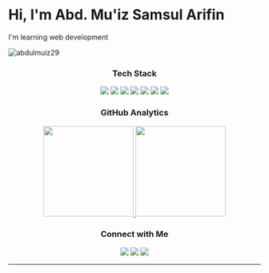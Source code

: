 <h1 align="left">Hi, I'm Abd. Mu'iz Samsul Arifin</h1>
<p align="left">I'm learning web development</p>
<p align="left"> <img src="https://komarev.com/ghpvc/?username=abdulmuiz29&label=Profile%20views&color=0e75b6&style=flat" alt="abdulmuiz29" /> </p>

<h3 align="center">Tech Stack</h3>
<p align="center">
<!--   <img src="https://img.shields.io/badge/c%23-239120?style=for-the-badge&logo=c%23&logoColor=white"/> -->
  <img src="https://img.shields.io/badge/python-3670A0?style=for-the-badge&logo=python&logoColor=white"/>
<!--   <img src="https://img.shields.io/badge/javascript-ccaa30?style=for-the-badge&logo=javascript&logoColor=white"/> -->
  <img src="https://img.shields.io/badge/html5-E34F26?style=for-the-badge&logo=html5&logoColor=white"/>
  <img src="https://img.shields.io/badge/CSS3-1572B6?style=for-the-badge&logo=css3&logoColor=white"/>
  <img src="https://img.shields.io/badge/PHP-777BB4?style=for-the-badge&logo=php&logoColor=white"/>
  <!-- <img src="https://img.shields.io/badge/laravel-%23FF2D20.svg?style=for-the-badge&logo=laravel&logoColor=white"/> -->
  <!-- <img src="https://img.shields.io/badge/tailwindcss-%2338B2AC.svg?style=for-the-badge&logo=tailwind-css&logoColor=white"/> -->
  <img src="https://img.shields.io/badge/git-F05033?style=for-the-badge&logo=git&logoColor=white"/>
  <!-- <img src="https://img.shields.io/badge/mysql-00f?style=for-the-badge&logo=mysql&logoColor=white"/> -->
  <img src="https://img.shields.io/badge/PostgreSQL-316192?style=for-the-badge&logo=postgresql&logoColor=white"/>
  <img src="https://img.shields.io/badge/Figma-F24E1E?style=for-the-badge&logo=figma&logoColor=white"/>
</p>

<h3 align="center">GitHub Analytics</h3>
<p align="center">
<a href="https://github.com/abdulmuiz29">
  <img height="180em" src="https://github-readme-stats-eight-theta.vercel.app/api?username=abdulmuiz29&show_icons=true&theme=algolia&include_all_commits=true&count_private=false"/>
  <img height="180em" src="https://github-readme-stats-eight-theta.vercel.app/api/top-langs/?username=abdulmuiz29&layout=compact&langs_count=2&theme=algolia"/>
</a>
</p>

<h3 align="center">Connect with Me</h3>
<p align="center">
<a href="https://www.linkedin.com/in/abd-muiz-samsul-arifin/"><img src="https://img.shields.io/badge/linkedin-%230077B5.svg?style=for-the-badge&logo=linkedin&logoColor=white"/></a>
<a href="mailto:abdulmuiz55701@gmail.com"><img src="https://img.shields.io/badge/Gmail-D14836?style=for-the-badge&logo=gmail&logoColor=white"/></a>
<a href="https://www.instagram.com/abdulmuiz_29/"><img src="https://img.shields.io/badge/Instagram-%23E4405F.svg?style=for-the-badge&logo=Instagram&logoColor=white"/></a>
</p>

-----
